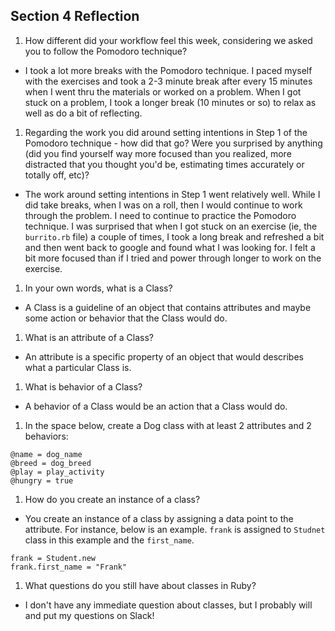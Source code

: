 ## Section 4 Reflection

1. How different did your workflow feel this week, considering we asked you to follow the Pomodoro technique?

  * I took a lot more breaks with the Pomodoro technique. I paced myself with the exercises and took a 2-3 minute break after every 15 minutes when I went thru the materials or worked on a problem. When I got stuck on a problem, I took a longer break (10 minutes or so) to relax as well as do a bit of reflecting.

1. Regarding the work you did around setting intentions in Step 1 of the Pomodoro technique - how did that go? Were you surprised by anything (did you find yourself way more focused than you realized, more distracted that you thought you'd be, estimating times accurately or totally off, etc)?

  * The work around setting intentions in Step 1 went relatively well. While I did take breaks, when I was on a roll, then I would continue to work through the problem. I need to continue to practice the Pomodoro technique. I was surprised that when I got stuck on an exercise (ie, the ````burrito.rb```` file) a couple of times, I took a long break and refreshed a bit and then went back to google and found what I was looking for. I felt a bit more focused than if I tried and power through longer to work on the exercise.

1. In your own words, what is a Class?

  * A Class is a guideline of an object that contains attributes and maybe some action or behavior that the Class would do.

1. What is an attribute of a Class?

  * An attribute is a specific property of an object that would describes what a particular Class is.

1. What is behavior of a Class?

  * A behavior of a Class would be an action that a Class would do.

1. In the space below, create a Dog class with at least 2 attributes and 2 behaviors:

````
@name = dog_name
@breed = dog_breed
@play = play_activity
@hungry = true
````

1. How do you create an instance of a class?

  * You create an instance of a class by assigning a data point to the attribute. For instance, below is an example. ````frank```` is assigned to ````Studnet```` class in this example and the ````first_name````.

  ````
  frank = Student.new
  frank.first_name = "Frank"
  ````

1. What questions do you still have about classes in Ruby?

  * I don't have any immediate question about classes, but I probably will and put my questions on Slack!
